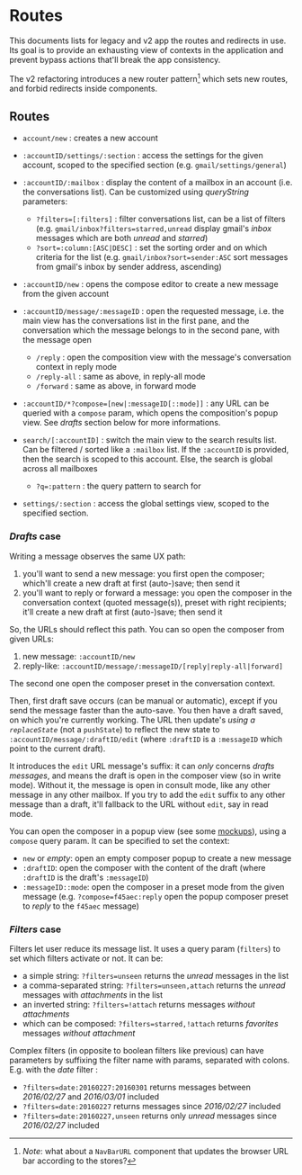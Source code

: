 # Routes

This documents lists for legacy and v2 app the routes and redirects in use. Its goal is to provide an exhausting view of contexts in the application and prevent bypass actions that'll break the app consistency.

The v2 refactoring introduces a new router pattern[^1] which sets new routes, and forbid redirects inside components.

## Routes

- `account/new`
  : creates a new account

- `:accountID/settings/:section`
  : access the settings for the given account, scoped to the specified section (e.g. `gmail/settings/general`)

- `:accountID/:mailbox`
  : display the content of a mailbox in an account (i.e. the conversations list). Can be customized using _queryString_ parameters:
  - `?filters=[:filters]`
    : filter conversations list, can be a list of filters (e.g. `gmail/inbox?filters=starred,unread` display gmail's _inbox_ messages which are both _unread_ and _starred_)
  - `?sort=:column:[ASC|DESC]`
    : set the sorting order and on which criteria for the list (e.g. `gmail/inbox?sort=sender:ASC` sort messages from gmail's inbox by sender address, ascending)

- `:accountID/new`
  : opens the compose editor to create a new message from the given account

- `:accountID/message/:messageID`
  : open the requested message, i.e. the main view has the conversations list in the first pane, and the conversation which the message belongs to in the second pane, with the message open
    - `/reply`
      : open the composition view with the message's conversation context in reply mode
    - `/reply-all`
      : same as above, in reply-all mode
    - `/forward`
      : same as above, in forward mode

- `:accountID/*?compose=[new|:messageID[::mode]]`
  : any URL can be queried with a `compose` param, which opens the composition's popup view. See _drafts_ section below for more informations.

- `search/[:accountID]`
  : switch the main view to the search results list. Can be filtered / sorted like a `:mailbox` list. If the `:accountID` is provided, then the search is scoped to this account. Else, the search is global across all mailboxes
  - `?q=:pattern`
    : the query pattern to search for

- `settings/:section`
  : access the global settings view, scoped to the specified section.

### _Drafts_ case

Writing a message observes the same UX path:

1. you'll want to send a new message: you first open the composer; which'll create a new draft at first (auto-)save; then send it
2. you'll want to reply or forward a message: you open the composer in the conversation context (quoted message(s)), preset with right recipients; it'll create a new draft at first (auto-)save; then send it

So, the URLs should reflect this path. You can so open the composer from given URLs:

1. new message: `:accountID/new`
2. reply-like: `:accountID/message/:messageID/[reply|reply-all|forward]`

The second one open the composer preset in the conversation context.

Then, first draft save occurs (can be manual or automatic), except if you send the message faster than the auto-save. You then have a draft saved, on which you're currently working. The URL then update's *using a `replaceState`* (not a `pushState`) to reflect the new state to `:accountID/message/:draftID/edit` (where `:draftID` is a `:messageID` which point to the current draft).

It introduces the `edit` URL message's suffix: it can _only_ concerns _drafts messages_, and means the draft is open in the composer view (so in write mode). Without it, the message is open in consult mode, like any other message in any other mailbox. If you try to add the `edit` suffix to any other message than a draft, it'll fallback to the URL without `edit`, say in read mode.

You can open the composer in a popup view (see some [mockups](https://luc.cozycloud.cc/public/files/folders/1c8970b0935a9c8622cc2510ca0d7c2a#folders/1c8970b0935a9c8622cc2510ca0d8257)), using a `compose` query param. It can be specified to set the context:

- `new` or _empty_: open an empty composer popup to create a new message
- `:draftID`: open the composer with the content of the draft (where `:draftID` is the draft's `:messageID`)
- `:messageID::mode`: open the composer in a preset mode from the given message (e.g. `?compose=f45aec:reply` open the popup composer preset to _reply_ to the `f45aec` message)

### _Filters_ case

Filters let user reduce its message list. It uses a query param (`filters`) to set which filters activate or not. It can be:

- a simple string: `?filters=unseen` returns the _unread_ messages in the list
- a comma-separated string: `?filters=unseen,attach` returns the _unread_ messages with _attachments_ in the list
- an inverted string: `?filters=!attach` returns messages _without attachments_
- which can be composed: `?filters=starred,!attach` returns _favorites_ messages _without attachment_

Complex filters (in opposite to boolean filters like previous) can have parameters by suffixing the filter name with params, separated with colons. E.g. with the _date_ filter :

- `?filters=date:20160227:20160301` returns messages between _2016/02/27_ and _2016/03/01_ included
- `?filters=date:20160227` returns messages since _2016/02/27_ included
- `?filters=date:20160227,unseen` returns only _unread_ messages since _2016/02/27_ included



[^1]: _Note_: what about a `NavBarURL` component that updates the browser URL bar according to the stores?
